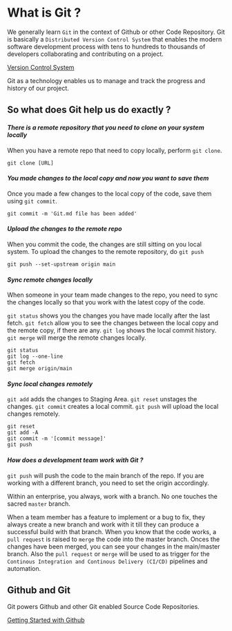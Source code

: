 # What is Git ?

We generally learn `Git` in the context of Github or other Code Repository. Git is basically a `Distributed Version Control System` that enables the modern software development process with tens to hundreds to thousands of developers collaborating and contributing on a project.

[Version Control System](</Technology/Version Control System.md>)

Git as a technology enables us to manage and track the progress and history of our project.

## So what does Git help us do exactly ?

#### _There is a remote repository that you need to clone on your system locally_

When you have a remote repo that need to copy locally, perform `git clone`. 
 
``` 
git clone [URL]
```

#### _You made changes to the local copy and now you want to save them_

Once you made a few changes to the local copy of the code, save them using `git commit`.

```
git commit -m 'Git.md file has been added'
```

#### _Upload the changes to the remote repo_

When you commit the code, the changes are still sitting on you local system. To upload the changes to the remote repository, do `git push`

```
git push --set-upstream origin main
```

#### _Sync remote changes locally_

When someone in your team made changes to the repo, you need to sync the changes locally so that you work with the latest copy of the code.

`git status` shows you the changes you have made locally after the last fetch.
`git fetch` allow you to see the changes between the local copy and the remote copy, if there are any.
`git log` shows the local commit history.
`git merge` will merge the remote changes locally.

```
git status
git log --one-line
git fetch
git merge origin/main
```

#### _Sync local changes remotely_

`git add` adds the changes to Staging Area.
`git reset` unstages the changes.
`git commit` creates a local commit.
`git push` will upload the local changes remotely.

```
git reset
git add -A
git commit -m '[commit message]'
git push
```

#### _How does a development team work with Git ?_

`git push` will push the code to the main branch of the repo. If you are working with a different branch, you need to set the origin accordingly. 

Within an enterprise, you always, work with a branch. No one touches the sacred `master` branch. 

When a team member has a feature to implement or a bug to fix, they always create a new branch and work with it till they can produce a successful build with that branch. When you know that the code works, a `pull request` is raised to `merge` the code into the master branch. Onces the changes have been merged, you can see your changes in the main/master branch. Also the `pull request` or `merge` will be used to as trigger for the `Continous Integration and Continous Delivery (CI/CD)` pipelines and automation.

## Github and Git

Git powers Github and other Git enabled Source Code Repositories.

[Getting Started with Github](Github.md)









